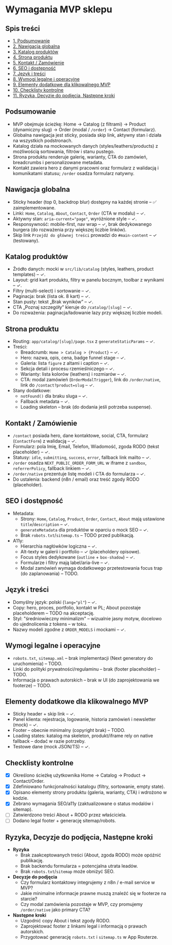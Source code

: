# Wymagania MVP sklepu

## Spis treści
- [1. Podsumowanie](#podsumowanie)
- [2. Nawigacja globalna](#nawigacja-globalna)
- [3. Katalog produktów](#katalog-produktow)
- [4. Strona produktu](#strona-produktu)
- [5. Kontakt / Zamówienie](#kontakt--zamowienie)
- [6. SEO i dostępność](#seo-i-dostepnosc)
- [7. Język i treści](#jezyk-i-tresci)
- [8. Wymogi legalne i operacyjne](#wymogi-legalne-i-operacyjne)
- [9. Elementy dodatkowe dla klikowalnego MVP](#elementy-dodatkowe-dla-klikowalnego-mvp)
- [10. Checklisty kontrolne](#checklisty-kontrolne)
- [11. Ryzyka, Decyzje do podjęcia, Następne kroki](#ryzyka-decyzje-do-podjecia-nastepne-kroki)

## Podsumowanie
- MVP obejmuje ścieżkę: Home → Catalog (z filtrami) → Product (dynamiczny slug) → Order (modal / `/order`) → Contact (formularz).
- Globalna nawigacja jest sticky, posiada skip link, aktywny stan i działa na wszystkich podstronach.
- Katalog działa na mockowanych danych (styles/leathers/products) z możliwością sortowania, filtrów i stanu pustego.
- Strona produktu renderuje galerię, warianty, CTA do zamówień, breadcrumbs i personalizowane metadata.
- Kontakt zawiera hero z danymi pracowni oraz formularz z walidacją i komunikatami statusu; `/order` osadza formularz natywny.

## Nawigacja globalna
- Sticky header (top 0, backdrop blur) dostępny na każdej stronie – ✅ zaimplementowane.
- Linki: `Home`, `Catalog`, `About`, `Contact`, `Order` (CTA w modalu) – ✓.
- Aktywny stan: `aria-current="page"`, wyróżnione style – ✓.
- Responsywność: mobile-first, nav wrap – ✓, brak dedykowanego burgera (do rozważenia przy większej liczbie linków).
- Skip link `Przejdź do głównej treści` prowadzi do `#main-content` – ✓ (testowany).

## Katalog produktów
- Źródło danych: mocki w `src/lib/catalog` (styles, leathers, product templates) – ✓.
- Layout: grid kart produktu, filtry w panelu bocznym, toolbar z wynikami – ✓.
- Filtry (multi-select) i sortowanie – ✓.
- Paginacja: brak (lista ok. 8 kart) – ✓.
- Stan pusty: tekst „Brak wyników” – ✓.
- CTA „Poznaj szczegóły” kieruje do `/catalog/[slug]` – ✓.
- Do rozważenia: paginacja/ładowanie lazy przy większej liczbie modeli.

## Strona produktu
- Routing: `app/catalog/[slug]/page.tsx` z `generateStaticParams` – ✓.
- Treści:
  - Breadcrumb: `Home > Catalog > {Product}` – ✓.
  - Hero: nazwa, opis, cena, badge funnel stage – ✓.
  - Galeria: lista `figure` z altami i caption – ✓.
  - Sekcja detali i procesu rzemieślniczego – ✓.
  - Warianty: lista kolorów (leathers) i rozmiarów – ✓.
  - CTA: modal zamówień (`OrderModalTrigger`), link do `/order/native`, link do `/contact?product=slug` – ✓.
- Stany dodatkowe:
  - `notFound()` dla braku sluga – ✓.
  - Fallback metadata – ✓.
  - Loading skeleton – brak (do dodania jeśli potrzeba suspense).

## Kontakt / Zamówienie
- `/contact` posiada hero, dane kontaktowe, social, CTA, formularz (`ContactForm`) z walidacją – ✓.
- Formularz: pola Imię, Email, Telefon, Wiadomość, zgoda RODO (tekst placeholder) – ✓.
- Statusy: `idle`, `submitting`, `success`, `error`, fallback link mailto – ✓.
- `/order` osadza `NEXT_PUBLIC_ORDER_FORM_URL` w iframe z `sandbox`, `referrerPolicy`, fallback linkiem – ✓.
- `/order/native` prezentuje listę modeli i CTA do formularza – ✓.
- Do ustalenia: backend (n8n / email) oraz treść zgody RODO (placeholder).

## SEO i dostępność
- Metadata:
  - Strony: `Home`, `Catalog`, `Product`, `Order`, `Contact`, `About` mają ustawione `title`/`description` – ✓.
  - `generateMetadata` dla produktów w oparciu o mock SEO – ✓.
  - Brak `robots.txt`/`sitemap.ts` – TODO przed publikacją.
- A11y:
  - Hierarchia nagłówków logiczna – ✓.
  - Alt-texty w galerii i portfolio – ✓ (placeholdery opisowe).
  - Focus styles dedykowane (`outline` + `box-shadow`) – ✓.
  - Formularze i filtry mają label/aria-live – ✓.
  - Modal zamówień wymaga dodatkowego przetestowania focus trap (do zaplanowania) – TODO.

## Język i treści
- Domyślny język: polski (`lang="pl"`) – ✓.
- Copy: hero, proces, portfolio, kontakt w PL; About pozostaje placeholderem – TODO na akceptację.
- Styl: "średniowieczny minimalizm" – wizualnie jasny motyw, docelowo do ujednolicenia z tokens – w toku.
- Nazwy modeli zgodne z `ORDER_MODELS` i mockami – ✓.

## Wymogi legalne i operacyjne
- `robots.txt`, `sitemap.xml` – brak implementacji (Next generatory do uruchomienia) – TODO.
- Linki do polityki prywatności/regulaminu – brak (footer placeholder) – TODO.
- Informacja o prawach autorskich – brak w UI (do zaprojektowania we footerze) – TODO.

## Elementy dodatkowe dla klikowalnego MVP
- Sticky header + skip link – ✓.
- Panel klienta: rejestracja, logowanie, historia zamówień i newsletter (mock) – ✓.
- Footer – obecnie minimalny (copyright brak) – TODO.
- Loading states: katalog ma skeleton, produkt/iframe rely on native fallback – dodać w razie potrzeby.
- Testowe dane (mock JSON/TS) – ✓.

## Checklisty kontrolne
- [x] Określono ścieżkę użytkownika Home → Catalog → Product → Contact/Order.
- [x] Zdefiniowano funkcjonalności katalogu (filtry, sortowanie, empty state).
- [x] Opisano elementy strony produktu (galeria, warianty, CTA) i wdrożono w kodzie.
- [x] Zebrano wymagania SEO/a11y (zaktualizowane o status modalów i sitemap).
- [ ] Zatwierdzono treści About + RODO przez właściciela.
- [ ] Dodano legal footer + generację sitemap/robots.

## Ryzyka, Decyzje do podjęcia, Następne kroki
- **Ryzyka**
  - Brak zaakceptowanych treści (About, zgoda RODO) może opóźnić publikację.
  - Brak backendu formularza = potencjalna utrata leadów.
  - Brak `robots.txt`/`sitemap` może obniżyć SEO.
- **Decyzje do podjęcia**
  - Czy formularz kontaktowy integrujemy z n8n / e-mail service w MVP?
  - Jakie minimalne informacje prawne muszą znaleźć się w footerze na starcie?
  - Czy modal zamówienia pozostaje w MVP, czy promujemy `/order/native` jako primary CTA?
- **Następne kroki**
  - Uzgodnić copy About i tekst zgody RODO.
  - Zaprojektować footer z linkami legal i informacją o prawach autorskich.
  - Przygotować generację `robots.txt` i `sitemap.ts` w App Routerze.
